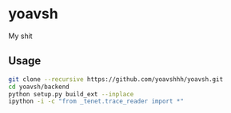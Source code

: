 # yoavsh
My shit

## Usage
```bash
git clone --recursive https://github.com/yoavshhh/yoavsh.git
cd yoavsh/backend
python setup.py build_ext --inplace
ipython -i -c "from _tenet.trace_reader import *"
```
